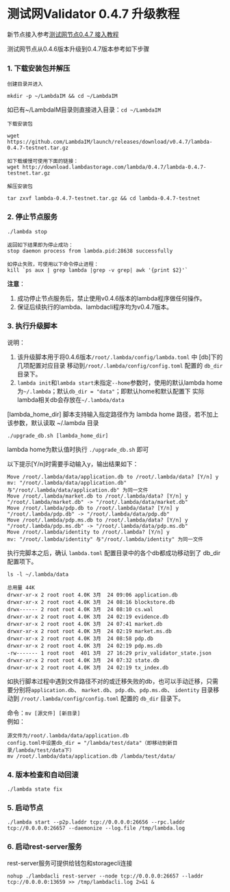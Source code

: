# 测试网Validator 0.4.7 升级教程

新节点接入参考[测试网节点0.4.7 接入教程](Testnet-Validator-Guide.md)

测试网节点从0.4.6版本升级到0.4.7版本参考如下步骤

### 1. 下载安装包并解压
`创建目录并进入`
```
mkdir -p ~/LambdaIM && cd ~/LambdaIM  
```
如已有~/LambdaIM目录则直接进入目录：`cd ~/LambdaIM` 

`下载安装包`
```
wget https://github.com/LambdaIM/launch/releases/download/v0.4.7/lambda-0.4.7-testnet.tar.gz

如下载缓慢可使用下面的链接：
wget http://download.lambdastorage.com/lambda/0.4.7/lambda-0.4.7-testnet.tar.gz
```

`解压安装包`
```
tar zxvf lambda-0.4.7-testnet.tar.gz && cd lambda-0.4.7-testnet
```
### 2. 停止节点服务

```
./lambda stop

返回如下结果即为停止成功：
stop daemon process from lambda.pid:28638 successfully

如停止失败，可使用以下命令停止进程：
kill `ps aux | grep lambda |grep -v grep| awk '{print $2}'`
```
**注意**：  
1. 成功停止节点服务后，禁止使用v0.4.6版本的lambda程序做任何操作。  
2. 保证后续执行的lambda、lambdacli程序均为v0.4.7版本。  

### 3. 执行升级脚本
说明：
1. 该升级脚本用于将0.4.6版本`/root/.lambda/config/lambda.toml` 中  [db]下的几项配置对应目录 移动到`/root/.lambda/config/config.toml` 配置的 `db_dir` 目录下。
2. `lambda init`和`lambda start`未指定`--home`参数时，使用的默认lambda home为`~/.lambda`；默认`db_dir = "data"`；即默认home和默认配置下 实际lambda相关db会存放在`~/.lambda/data`

[lambda_home_dir] 脚本支持输入指定路径作为 lambda home 路径，若不加上该参数，默认读取 ~/.lambda 目录
``` 
./upgrade_db.sh [lambda_home_dir]
```
lambda home为默认值时执行 `./upgrade_db.sh` 即可

以下提示[Y/n]时需要手动输入y，输出结果如下：
```
Move /root/.lambda/data/application.db to /root/.lambda/data? [Y/n] y
mv: "/root/.lambda/data/application.db" 与"/root/.lambda/data/application.db" 为同一文件
Move /root/.lambda/market.db to /root/.lambda/data? [Y/n] y
"/root/.lambda/market.db" -> "/root/.lambda/data/market.db"
Move /root/.lambda/pdp.db to /root/.lambda/data? [Y/n] y
"/root/.lambda/pdp.db" -> "/root/.lambda/data/pdp.db"
Move /root/.lambda/pdp.ms.db to /root/.lambda/data? [Y/n] y
"/root/.lambda/pdp.ms.db" -> "/root/.lambda/data/pdp.ms.db"
Move /root/.lambda/identity to /root/.lambda? [Y/n] y
mv: "/root/.lambda/identity" 与"/root/.lambda/identity" 为同一文件
```

执行完脚本之后，确认 `lambda.toml`  配置目录中的各个db都成功移动到了 db_dir配置项下。
``` 
ls -l ~/.lambda/data

总用量 44K
drwxr-xr-x 2 root root 4.0K 3月  24 09:06 application.db
drwxr-xr-x 2 root root 4.0K 3月  24 08:16 blockstore.db
drwx------ 2 root root 4.0K 3月  24 08:10 cs.wal
drwxr-xr-x 2 root root 4.0K 3月  24 02:19 evidence.db
drwxr-xr-x 2 root root 4.0K 3月  24 07:41 market.db
drwxr-xr-x 2 root root 4.0K 3月  24 02:19 market.ms.db
drwxr-xr-x 2 root root 4.0K 3月  24 08:58 pdp.db
drwxr-xr-x 2 root root 4.0K 3月  24 02:19 pdp.ms.db
-rw------- 1 root root  401 3月  27 16:29 priv_validator_state.json
drwxr-xr-x 2 root root 4.0K 3月  24 07:32 state.db
drwxr-xr-x 2 root root 4.0K 3月  24 02:19 tx_index.db
```

如执行脚本过程中遇到文件路径不对的或迁移失败的db，也可以手动迁移，只需要分别将`application.db`、 `market.db`、`pdp.db`、`pdp.ms.db`、 `identity` 目录移动到 `/root/.lambda/config/config.toml` 配置的 `db_dir` 目录下。  

命令：`mv [源文件] [新目录]`  
例如：
``` 
源文件为/root/.lambda/data/application.db
config.toml中设置db_dir = "/lambda/test/data"（即移动到新目录/lambda/test/data下）
mv /root/.lambda/data/application.db /lambda/test/data/
```

### 4. 版本检查和自动回滚
``` 
./lambda state fix
```

### 5. 启动节点  
```
./lambda start --p2p.laddr tcp://0.0.0.0:26656 --rpc.laddr tcp://0.0.0.0:26657 --daemonize --log.file /tmp/lambda.log
```

### 6. 启动rest-server服务
rest-server服务可提供给钱包和storagecli连接
```
nohup ./lambdacli rest-server --node tcp://0.0.0.0:26657 --laddr tcp://0.0.0.0:13659 >> /tmp/lambdacli.log 2>&1 &
```

